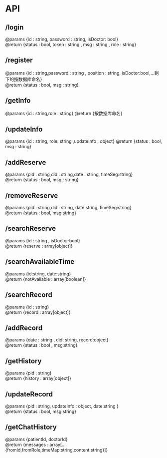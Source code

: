 # API  
## /login
@params {id : string, password  : string, isDoctor: bool}  
@return {status : bool, token : string , msg : string , role : string}
## /register
@params {id : string,password : string , position : string, isDoctor:bool,...剩下的按数据库命名}  
@return {status : bool, msg : string}

## /getInfo
@params {id : string,role : string}
@return {按数据库命名}
## /updateInfo
@params {id : string, role: string ,updateInfo : object} 
@return {status : bool, msg : string}

## /addReserve
@params {pid : string,did : string,date : string, timeSeg:string}  
@return {status : bool, msg : string}
## /removeReserve
@params {pid : string,did : string, date:string, timeSeg:string}   
@return {status : bool, msg:string}
## /searchReserve
@params {id : string , isDoctor:bool}  
@return {reserve : array[object]}

## /searchAvailableTime
@params {id:string,  date:string}  
@return {notAvailable : array[boolean]}

## /searchRecord
@params {id : string}  
@return {record : array[object]}  

## /addRecord
@params {date : string , did: string, record:object}  
@return {status : bool , msg:string}

## /getHistory
@params {pid : string}  
@return {history : array[object]}

## /updateRecord
@params {pid : string, updateInfo : object, date:string }  
@return {status : bool, msg:string}

## /getChatHistory
@params {patientId, doctorId}   
@return {messages : array[...{fromId,fromRole,timeMap:string,content:string}]}
